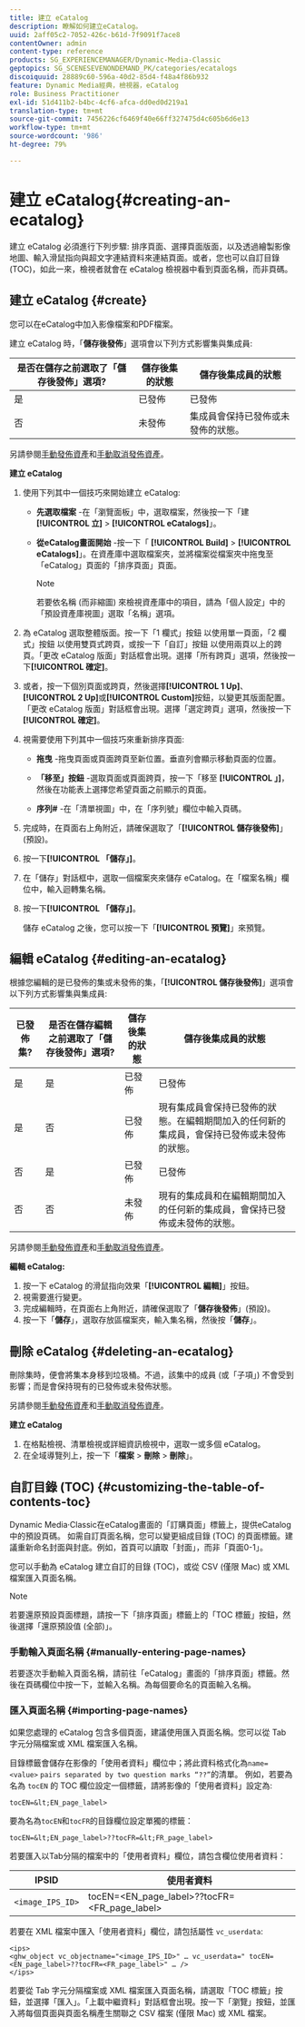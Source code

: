 ```yaml
---
title: 建立 eCatalog
description: 瞭解如何建立eCatalog。
uuid: 2aff05c2-7052-426c-b61d-7f9091f7ace8
contentOwner: admin
content-type: reference
products: SG_EXPERIENCEMANAGER/Dynamic-Media-Classic
geptopics: SG_SCENESEVENONDEMAND_PK/categories/ecatalogs
discoiquuid: 28889c60-596a-40d2-85d4-f48a4f86b932
feature: Dynamic Media經典，檢視器，eCatalog
role: Business Practitioner
exl-id: 51d411b2-b4bc-4cf6-afca-dd0ed0d219a1
translation-type: tm+mt
source-git-commit: 7456226cf6469f40e66ff327475d4c605b6d6e13
workflow-type: tm+mt
source-wordcount: '986'
ht-degree: 79%

---
```


# 建立 eCatalog{#creating-an-ecatalog}

建立 eCatalog 必須進行下列步驟: 排序頁面、選擇頁面版面，以及透過繪製影像地圖、輸入滑鼠指向與超文字連結資料來連結頁面。或者，您也可以自訂目錄 (TOC)，如此一來，檢視者就會在 eCatalog 檢視器中看到頁面名稱，而非頁碼。

## 建立 eCatalog {#create}

您可以在eCatalog中加入影像檔案和PDF檔案。

建立 eCatalog 時，「**儲存後發佈**」選項會以下列方式影響集與集成員:

| 是否在儲存之前選取了「儲存後發佈」選項? | 儲存後集的狀態 | 儲存後集成員的狀態 |
|--- |--- |--- |
| 是 | 已發佈 | 已發佈 |
| 否 | 未發佈 | 集成員會保持已發佈或未發佈的狀態。 |

另請參閱[手動發佈資產](publishing-files.md#manually_publishing_assets)和[手動取消發佈資產](publishing-files.md#manually_unpublishing_assets)。

**建立 eCatalog**

1. 使用下列其中一個技巧來開始建立 eCatalog:

   * **先選取檔案** -在「瀏覽面板」中，選取檔案，然後按一下「建 **[!UICONTROL 立]** >  **[!UICONTROL eCatalogs]**」。

   * **從eCatalog畫面開始** -按一下「 **[!UICONTROL Build]** >  **[!UICONTROL eCatalogs]**」。在資產庫中選取檔案夾，並將檔案從檔案夾中拖曳至「eCatalog」頁面的「排序頁面」頁面。

      >[!NOTE]
      >
      >若要依名稱 (而非縮圖) 來檢視資產庫中的項目，請為「個人設定」中的「預設資產庫視圖」選取「名稱」選項。

1. 為 eCatalog 選取整體版面。按一下「1 欄式」按鈕  以使用單一頁面，「2 欄式」按鈕  以使用雙頁式跨頁，或按一下「自訂」按鈕  以使用兩頁以上的跨頁。「更改 eCatalog 版面」對話框會出現。選擇「所有跨頁」選項，然後按一下&#x200B;**[!UICONTROL 確定]**。
1. 或者，按一下個別頁面或跨頁，然後選擇&#x200B;**[!UICONTROL 1 Up]**、**[!UICONTROL 2 Up]**&#x200B;或&#x200B;**[!UICONTROL Custom]**&#x200B;按鈕，以變更其版面配置。 「更改 eCatalog 版面」對話框會出現。選擇「選定跨頁」選項，然後按一下&#x200B;**[!UICONTROL 確定]**。
1. 視需要使用下列其中一個技巧來重新排序頁面:

   * **拖曳** -拖曳頁面或頁面跨頁至新位置。垂直列會顯示移動頁面的位置。

   * **「移至」按鈕** -選取頁面或頁面跨頁，按一下「移至 **[!UICONTROL 」]**，然後在功能表上選擇您希望頁面之前顯示的頁面。

   * **序列#** -在「清單視圖」中，在「序列號」欄位中輸入頁碼。

1. 完成時，在頁面右上角附近，請確保選取了「**[!UICONTROL 儲存後發佈]**」(預設)。
1. 按一下&#x200B;**[!UICONTROL 「儲存」]**。
1. 在「儲存」對話框中，選取一個檔案夾來儲存 eCatalog。在「檔案名稱」欄位中，輸入迴轉集名稱。
1. 按一下&#x200B;**[!UICONTROL 「儲存」]**。

   儲存 eCatalog 之後，您可以按一下「**[!UICONTROL 預覽]**」來預覽。

## 編輯 eCatalog  {#editing-an-ecatalog}

根據您編輯的是已發佈的集或未發佈的集，「**[!UICONTROL 儲存後發佈]**」選項會以下列方式影響集與集成員:

| 已發佈集? | 是否在儲存編輯之前選取了「儲存後發佈」選項? | 儲存後集的狀態 | 儲存後集成員的狀態 |
|--- |--- |--- |--- |
| 是 | 是 | 已發佈 | 已發佈 |
| 是 | 否 | 已發佈 | 現有集成員會保持已發佈的狀態。在編輯期間加入的任何新的集成員，會保持已發佈或未發佈的狀態。 |
| 否 | 是 | 已發佈 | 已發佈 |
| 否 | 否 | 未發佈 | 現有的集成員和在編輯期間加入的任何新的集成員，會保持已發佈或未發佈的狀態。 |

另請參閱[手動發佈資產](publishing-files.md#manually_publishing_assets)和[手動取消發佈資產](publishing-files.md#manually_unpublishing_assets)。

**編輯 eCatalog:**

1. 按一下 eCatalog 的滑鼠指向效果「**[!UICONTROL 編輯]**」按鈕。
1. 視需要進行變更。
1. 完成編輯時，在頁面右上角附近，請確保選取了「**儲存後發佈**」(預設)。
1. 按一下「**儲存**」，選取存放區檔案夾，輸入集名稱，然後按「**儲存**」。

## 刪除 eCatalog  {#deleting-an-ecatalog}

刪除集時，便會將集本身移到垃圾桶。不過，該集中的成員 (或「子項」) 不會受到影響；而是會保持現有的已發佈或未發佈狀態。

另請參閱[手動發佈資產](publishing-files.md#manually_publishing_assets)和[手動取消發佈資產](publishing-files.md#manually_unpublishing_assets)。

**建立 eCatalog**

1. 在格點檢視、清單檢視或詳細資訊檢視中，選取一或多個 eCatalog。
1. 在全域導覽列上，按一下「**檔案** > **刪除** > **刪除**」。

## 自訂目錄 (TOC)  {#customizing-the-table-of-contents-toc}

Dynamic Media·Classic在eCatalog畫面的「訂購頁面」標籤上，提供eCatalog中的預設頁碼。 如需自訂頁面名稱，您可以變更組成目錄 (TOC) 的頁面標籤。建議重新命名封面與封底。例如，首頁可以讀取「封面」，而非「頁面0-1」。

您可以手動為 eCatalog 建立自訂的目錄 (TOC)，或從 CSV (僅限 Mac) 或 XML 檔案匯入頁面名稱。

>[!NOTE]
>
>若要還原預設頁面標題，請按一下「排序頁面」標籤上的「TOC 標籤」按鈕，然後選擇「還原預設值 (全部)」。

### 手動輸入頁面名稱  {#manually-entering-page-names}

若要逐次手動輸入頁面名稱，請前往「eCatalog」畫面的「排序頁面」標籤。然後在頁碼欄位中按一下，並輸入名稱。為每個要命名的頁面輸入名稱。

### 匯入頁面名稱  {#importing-page-names}

如果您處理的 eCatalog 包含多個頁面，建議使用匯入頁面名稱。您可以從 Tab 字元分隔檔案或 XML 檔案匯入名稱。

目錄標籤會儲存在影像的「使用者資料」欄位中；將此資料格式化為`name=<value>` ` pairs separated by two question marks “??” `的清單。 例如，若要為名為 `tocEN` 的 TOC 欄位設定一個標籤，請將影像的「使用者資料」設定為:

`tocEN=&lt;EN_page_label>`

要為名為`tocEN`和`tocFR`的目錄欄位設定單獨的標籤：

`tocEN=&lt;EN_page_label>??tocFR=&lt;FR_page_label>`

若要匯入以Tab分隔的檔案中的「使用者資料」欄位，請包含欄位使用者資料：

| IPSID | 使用者資料 |
|--- |--- |
| `<image_IPS_ID>` | tocEN=&lt;EN_page_label>??tocFR=&lt;FR_page_label> |

若要在 XML 檔案中匯入「使用者資料」欄位，請包括屬性 `vc_userdata`:

```as3
<ips> 
<ghw_object vc_objectname="<image_IPS_ID>" … vc_userdata=" tocEN=<EN_page_label>??tocFR=<FR_page_label>" … /> 
</ips>
```

若要從 Tab 字元分隔檔案或 XML 檔案匯入頁面名稱，請選取「TOC 標籤」按鈕，並選擇「匯入」。「上載中繼資料」對話框會出現。按一下「瀏覽」按鈕，並匯入將每個頁面與頁面名稱產生關聯之 CSV 檔案 (僅限 Mac) 或 XML 檔案。
